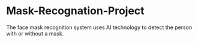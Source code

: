 # Mask-Recognation-Project
The face mask recognition system uses AI technology to detect the person with or without a mask.
